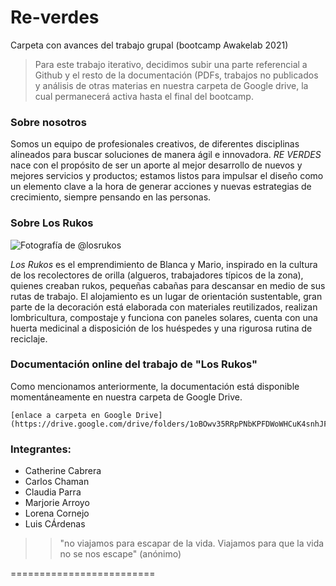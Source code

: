 # Re-verdes
Carpeta con avances del trabajo grupal (bootcamp Awakelab 2021)


>Para este trabajo iterativo, decidimos subir una parte referencial a Github y el resto de la documentación (PDFs, trabajos no publicados y análisis de otras materias en nuestra carpeta de Google drive, la cual permanecerá activa hasta el final del bootcamp.


### Sobre nosotros

Somos un equipo de profesionales creativos, de diferentes disciplinas alineados para buscar soluciones de manera ágil e innovadora. *RE VERDES* nace con el propósito de ser un aporte al mejor desarrollo de nuevos y mejores servicios y productos; estamos listos para impulsar el diseño como un elemento clave a la hora de generar acciones y nuevas estrategias de crecimiento, siempre pensando en las personas.


### Sobre Los Rukos


![Fotografía de @losrukos](https://scontent.fscl8-1.fna.fbcdn.net/v/t1.0-9/s960x960/70012730_901821913523231_5315950738168348672_o.jpg?_nc_cat=109&ccb=2&_nc_sid=8024bb&_nc_ohc=CWrlsnsihEoAX-4Uw-B&_nc_ht=scontent.fscl8-1.fna&tp=7&oh=f865e385db1476d0384b65d6782a8ddb&oe=6026330E)

*Los Rukos* es el emprendimiento de Blanca y Mario, inspirado en la cultura de los recolectores de orilla (algueros, trabajadores típicos de la zona), quienes creaban rukos, pequeñas cabañas para descansar en medio de sus rutas de trabajo. El alojamiento es un lugar de orientación sustentable, gran parte de la decoración está elaborada con materiales reutilizados, realizan lombricultura, compostaje y funciona con paneles solares, cuenta con una huerta medicinal a disposición de los huéspedes y una rigurosa rutina de reciclaje. 


### Documentación online del trabajo de "Los Rukos"


Como mencionamos anteriormente, la documentación está disponible momentáneamente en nuestra carpeta de Google Drive.

~~~
[enlace a carpeta en Google Drive](https://drive.google.com/drive/folders/1oBOwv35RRpPNbKPFDWoWHCuK4snhJFmmXdxD)

~~~

### Integrantes:

- Catherine Cabrera 
- Carlos Chaman
- Claudia Parra
- Marjorie Arroyo
- Lorena Cornejo
- Luis CÁrdenas

>
>> "no viajamos para escapar de la vida. Viajamos para que la vida no se nos escape" (anónimo)
>

=========================
